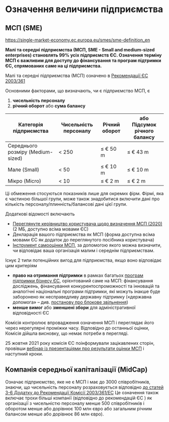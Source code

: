 # Означення величини підприємства

## МСП (SME)

<https://single-market-economy.ec.europa.eu/smes/sme-definition_en>

**Малі та середні підприємства (МСП, SME - Small and medium-sized enterprises) становлять 99% усіх підприємств ЄС. Означення терміну МСП є важливим для доступу до фінансування та програм підтримки ЄС, спрямованих саме на ці підприємства.**

Малі та середні підприємства (МСП) означено в [Рекомендації ЄС 2003/361](http://eur-lex.europa.eu/legal-content/EN/TXT/?uri=CELEX:32003H0361&locale=en) 

Основними факторами, що визначають, чи є підприємство МСП, є

1. **чисельність персоналу**
2. **річний оборот** або **сума балансу**

| Категорія підприємства            | Чисельність персоналу | Річний оборот | або Підсумок річного балансу |
| --------------------------------- | --------------------- | ------------- | ---------------------------- |
| Середнього розміру (Medium-sized) | < 250                 | ≤ € 50 m      | ≤ € 43 m                     |
| Мале (Small)                      | < 50                  | ≤ € 10 m      | ≤ € 10 m                     |
| Мікро (Micro)                     | < 10                  | ≤ € 2 m       | ≤ € 2 m                      |

Ці обмеження стосуються показників лише для окремих фірм. Фірмі, яка є частиною більшої групи, може також знадобитися включити дані про кількість персоналу/плинність/балансові дані цієї групи.

Додаткові відомості включають

- [Переглянуте керівництво користувача щодо визначення МСП (2020)](https://ec.europa.eu/docsroom/documents/42921) (2 МБ, доступно всіма мовами ЄС)
- Декларація вашого підприємства як МСП (форма доступна всіма мовами ЄС як додаток до переглянутого посібника користувача)
- [Інструмент самооцінки МСП](http://ec.europa.eu/growth/tools-databases/SME-Wizard/), за допомогою якого можна визначити, чи відповідає ваша організація малим і середнім підприємствам.

Існує 2 типи потенційних вигод для підприємства, якщо воно відповідає цим критеріям

- **право на отримання підтримки** в рамках багатьох [програм підтримки бізнесу ЄС](http://europa.eu/youreurope/business/funding-grants/access-to-finance/index_en.htm), орієнтований саме на МСП: фінансування досліджень, фінансування конкурентоспроможності та інновацій та аналогічні національні програми підтримки, які можуть інакше буде заборонено як несправедливу державну підтримку («державна допомога» – див. [постанову про блокове звільнення](http://ec.europa.eu/competition/state_aid/legislation/block.html))
- **менше вимог** або **зменшені збори** для адміністративної відповідності ЄС

Комісія контролює впровадження означення МСП і переглядає його через нерегулярні проміжки часу. Відповідно до останньої оцінки, Комісія дійшла висновку, що немає потреби в перегляді.

25 жовтня 2021 року комісія ЄС поінформували зацікавлених сторін, провівши [вебінар із презентаціями про результати оцінки МСП](https://ec.europa.eu/growth/events/sme-definition-2021-evaluation-conclusions-webinar_en) і наступний кроки.

## Компанія середньої капіталізації (MidCap)

Означає підприємство, яке не є МСП і має до 3000 співробітників, знаючи, що чисельність персоналу розраховується відповідно [до статей 3-6 Додатку до Рекомендації Комісії 2003/361/EC](https://eurlex.europa.eu/LexUriServ/LexUriServ.do?uri=OJ:L:2003:124:0036:0041:EN:PDF) Це означення також включає трохи більші компанії (відповідно до рекомендацій ЄС ) як організації з чисельністю персоналу менше 500 співробітників і оборотом менше або дорівнює 100 млн євро або загальним річним балансом менше або дорівнює 86 млн євро).

